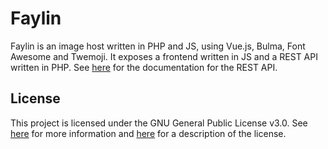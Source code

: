 # Faylin

Faylin is an image host written in PHP and JS, using Vue.js, Bulma, Font Awesome and Twemoji. It exposes a frontend written in JS and a REST API written in PHP. See [here](docs/API.md) for the documentation for the REST API.

## License

This project is licensed under the GNU General Public License v3.0. See [here](LICENSE) for more information and [here](https://www.gnu.org/licenses/gpl-3.0.en.html) for a description of the license.
